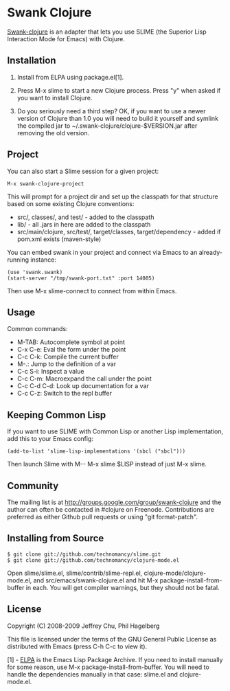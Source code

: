 # Swank Clojure

[Swank-clojure](http://github.com/technomancy/swank-clojure) is an
adapter that lets you use SLIME (the Superior Lisp Interaction Mode
for Emacs) with Clojure.

## Installation

1. Install from ELPA using package.el[1].
        
2. Press M-x slime to start a new Clojure process. Press "y" when
   asked if you want to install Clojure.

3. Do you seriously need a third step? OK, if you want to use a newer
   version of Clojure than 1.0 you will need to build it yourself and
   symlink the compiled jar to ~/.swank-clojure/clojure-$VERSION.jar
   after removing the old version.

## Project

You can also start a Slime session for a given project:

    M-x swank-clojure-project

This will prompt for a project dir and set up the classpath for that
structure based on some existing Clojure conventions:

* src/, classes/, and test/ - added to the classpath
* lib/ - all .jars in here are added to the classpath
* src/main/clojure, src/test/, target/classes, 
  target/dependency - added if pom.xml exists (maven-style)

You can embed swank in your project and connect via Emacs to an
already-running instance:

    (use 'swank.swank)
    (start-server "/tmp/swank-port.txt" :port 14005)

Then use M-x slime-connect to connect from within Emacs.

## Usage

Common commands:

* M-TAB: Autocomplete symbol at point
* C-x C-e: Eval the form under the point
* C-c C-k: Compile the current buffer
* M-.: Jump to the definition of a var
* C-c S-i: Inspect a value
* C-c C-m: Macroexpand the call under the point
* C-c C-d C-d: Look up documentation for a var
* C-c C-z: Switch to the repl buffer

## Keeping Common Lisp

If you want to use SLIME with Common Lisp or another Lisp
implementation, add this to your Emacs config:

    (add-to-list 'slime-lisp-implementations '(sbcl ("sbcl")))

Then launch Slime with M-- M-x slime $LISP instead of just M-x slime.

## Community

The mailing list is at http://groups.google.com/group/swank-clojure
and the author can often be contacted in #clojure on
Freenode. Contributions are preferred as either Github pull requests
or using "git format-patch".

## Installing from Source

    $ git clone git://github.com/technomancy/slime.git
    $ git clone git://github.com/technomancy/clojure-mode.el

Open slime/slime.el, slime/contrib/slime-repl.el,
clojure-mode/clojure-mode.el, and src/emacs/swank-clojure.el and hit
M-x package-install-from-buffer in each. You will get compiler
warnings, but they should not be fatal.

## License

Copyright (C) 2008-2009 Jeffrey Chu, Phil Hagelberg

This file is licensed under the terms of the GNU General Public
License as distributed with Emacs (press C-h C-c to view it).

[1] - [ELPA](http://tromey.com/elpa/install.html) is the Emacs Lisp
  Package Archive. If you need to install manually for some reason,
  use M-x package-install-from-buffer. You will need to handle the
  dependencies manually in that case: slime.el and clojure-mode.el.

